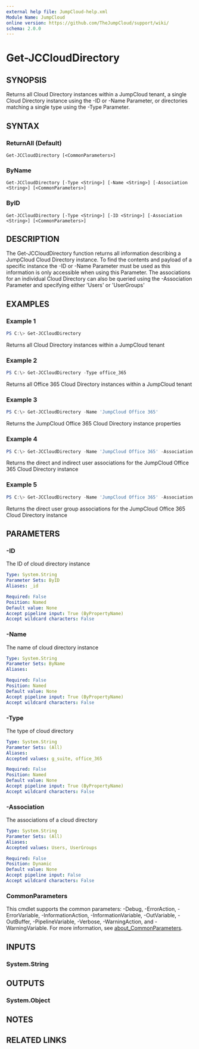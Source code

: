 ```yaml
---
external help file: JumpCloud-help.xml
Module Name: JumpCloud
online version: https://github.com/TheJumpCloud/support/wiki/
schema: 2.0.0
---
```


# Get-JCCloudDirectory

## SYNOPSIS
Returns all Cloud Directory instances within a JumpCloud tenant, a single Cloud Directory instance using the -ID or -Name Parameter, or directories matching a single type using the -Type Parameter.

## SYNTAX

### ReturnAll (Default)
```
Get-JCCloudDirectory [<CommonParameters>]
```

### ByName
```
Get-JCCloudDirectory [-Type <String>] [-Name <String>] [-Association <String>] [<CommonParameters>]
```

### ByID
```
Get-JCCloudDirectory [-Type <String>] [-ID <String>] [-Association <String>] [<CommonParameters>]
```

## DESCRIPTION
The Get-JCCloudDirectory function returns all information describing a JumpCloud Cloud Directory instance. To find the contents and payload of a specific instance the -ID or -Name Parameter must be used as this information is only accessible when using this Parameter. The associations for an individual Cloud Directory can also be queried using the -Association Parameter and specifying either 'Users' or 'UserGroups'

## EXAMPLES

### Example 1
```powershell
PS C:\> Get-JCCloudDirectory
```

Returns all Cloud Directory instances within a JumpCloud tenant

### Example 2
```powershell
PS C:\> Get-JCCloudDirectory -Type office_365
```

Returns all Office 365 Cloud Directory instances within a JumpCloud tenant

### Example 3
```powershell
PS C:\> Get-JCCloudDirectory -Name 'JumpCloud Office 365'
```

Returns the JumpCloud Office 365 Cloud Directory instance properties

### Example 4
```powershell
PS C:\> Get-JCCloudDirectory -Name 'JumpCloud Office 365' -Association Users
```

Returns the direct and indirect user associations for the JumpCloud Office 365 Cloud Directory instance

### Example 5
```powershell
PS C:\> Get-JCCloudDirectory -Name 'JumpCloud Office 365' -Association UserGroups
```

Returns the direct user group associations for the JumpCloud Office 365 Cloud Directory instance

## PARAMETERS

### -ID
The ID of cloud directory instance

```yaml
Type: System.String
Parameter Sets: ByID
Aliases: _id

Required: False
Position: Named
Default value: None
Accept pipeline input: True (ByPropertyName)
Accept wildcard characters: False
```

### -Name
The name of cloud directory instance

```yaml
Type: System.String
Parameter Sets: ByName
Aliases:

Required: False
Position: Named
Default value: None
Accept pipeline input: True (ByPropertyName)
Accept wildcard characters: False
```

### -Type
The type of cloud directory

```yaml
Type: System.String
Parameter Sets: (All)
Aliases:
Accepted values: g_suite, office_365

Required: False
Position: Named
Default value: None
Accept pipeline input: True (ByPropertyName)
Accept wildcard characters: False
```

### -Association
The associations of a cloud directory

```yaml
Type: System.String
Parameter Sets: (All)
Aliases:
Accepted values: Users, UserGroups

Required: False
Position: Dynamic
Default value: None
Accept pipeline input: False
Accept wildcard characters: False
```

### CommonParameters
This cmdlet supports the common parameters: -Debug, -ErrorAction, -ErrorVariable, -InformationAction, -InformationVariable, -OutVariable, -OutBuffer, -PipelineVariable, -Verbose, -WarningAction, and -WarningVariable. For more information, see [about_CommonParameters](http://go.microsoft.com/fwlink/?LinkID=113216).

## INPUTS

### System.String
## OUTPUTS

### System.Object
## NOTES

## RELATED LINKS

